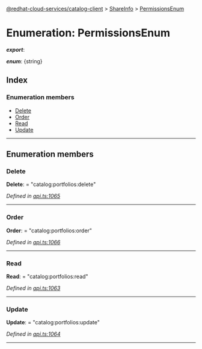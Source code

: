 [@redhat-cloud-services/catalog-client](../README.md) > [ShareInfo](../modules/shareinfo.md) > [PermissionsEnum](../enums/shareinfo.permissionsenum.md)

# Enumeration: PermissionsEnum

*__export__*: 

*__enum__*: {string}

## Index

### Enumeration members

* [Delete](shareinfo.permissionsenum.md#delete)
* [Order](shareinfo.permissionsenum.md#order)
* [Read](shareinfo.permissionsenum.md#read)
* [Update](shareinfo.permissionsenum.md#update)

---

## Enumeration members

<a id="delete"></a>

###  Delete

**Delete**:  = "catalog:portfolios:delete"

*Defined in [api.ts:1065](https://github.com/RedHatInsights/javascript-clients/blob/master/packages/catalog/api.ts#L1065)*

___
<a id="order"></a>

###  Order

**Order**:  = "catalog:portfolios:order"

*Defined in [api.ts:1066](https://github.com/RedHatInsights/javascript-clients/blob/master/packages/catalog/api.ts#L1066)*

___
<a id="read"></a>

###  Read

**Read**:  = "catalog:portfolios:read"

*Defined in [api.ts:1063](https://github.com/RedHatInsights/javascript-clients/blob/master/packages/catalog/api.ts#L1063)*

___
<a id="update"></a>

###  Update

**Update**:  = "catalog:portfolios:update"

*Defined in [api.ts:1064](https://github.com/RedHatInsights/javascript-clients/blob/master/packages/catalog/api.ts#L1064)*

___

